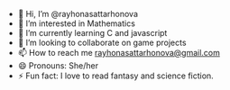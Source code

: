 - 👋 Hi, I’m @rayhonasattarhonova
- 👀 I’m interested in Mathematics
- 🌱 I’m currently learning C and javascript
- 💞️ I’m looking to collaborate on game projects
- 📫 How to reach me rayhonasattarhonova@gmail.com
- 😄 Pronouns: She/her
- ⚡ Fun fact: I love to read fantasy and science fiction.

<!---
rayhonasattarhonova/rayhonasattarhonova is a ✨ special ✨ repository because its `README.md` (this file) appears on your GitHub profile.
You can click the Preview link to take a look at your changes.
--->
